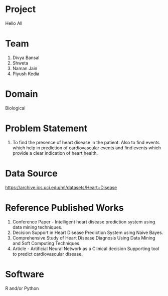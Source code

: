# Project 

Hello All

# Team
1. Divya Bansal
2. Shweta
3. Naman Jain
4. Piyush Kedia

# Domain 
Biological

# Problem Statement

1. To find the presence of heart disease in the patient. Also to find events which help in prediction of cardiovascular events and find events which provide a clear indication of heart health.

# Data Source

https://archive.ics.uci.edu/ml/datasets/Heart+Disease



# Reference Published Works

1. Conference Paper - Intelligent heart disease prediction system using data mining techniques.
2. Decision Support in Heart Disease Prediction System using Naive Bayes.
3. Comprehensive Study of Heart Disease Diagnosis Using Data Mining and Soft Computing Techniques.
4. Article - Artificial Neural Network as a Clinical decision Supporting tool to predict cardiovascular disease.



# Software 
R and/or Python
